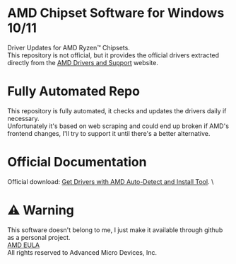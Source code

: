 # AMD Chipset Software for Windows 10/11
Driver Updates for AMD Ryzen™ Chipsets.\
This repository is not official, but it provides the official drivers extracted directly from the [AMD Drivers and Support](https://www.amd.com/en/support) website.
# Fully Automated Repo
This repository is fully automated, it checks and updates the drivers daily if necessary.\
Unfortunately it's based on web scraping and could end up broken if AMD's frontend changes, I'll try to support it until there's a better alternative.
# Official Documentation
Official download: [Get Drivers with AMD Auto-Detect and Install Tool](https://www.amd.com/en/support). \
# :warning: Warning 
This software doesn't belong to me, I just make it available through github as a personal project. \
[AMD EULA](https://www.amd.com/en/support/amd-software-eula) \
All rights reserved to Advanced Micro Devices, Inc.
